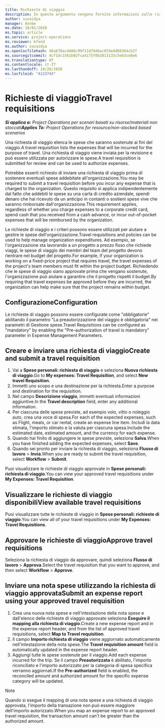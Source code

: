 ```yaml
---
title: Richieste di viaggio
description: In questo argomento vengono fornite informazioni sulle richieste di viaggio.
author: suvaidya
manager: Annbe
ms.date: 10/01/2020
ms.topic: article
ms.service: project-operations
ms.reviewer: kfend
ms.author: suvaidya
ms.openlocfilehash: 46a678ac4486c99f11d74dbac07dedd08364cb2f
ms.sourcegitcommit: 4cf1dc1561b92fca4175f0b3813133c5e63ce8e6
ms.translationtype: HT
ms.contentlocale: it-IT
ms.lasthandoff: 10/28/2020
ms.locfileid: "4123743"
---
```

# <a name="travel-requisitions"></a><span data-ttu-id="1fb1e-103">Richieste di viaggio</span><span class="sxs-lookup"><span data-stu-id="1fb1e-103">Travel requisitions</span></span>

<span data-ttu-id="1fb1e-104">_**Si applica a:** Project Operations per scenari basati su risorse/materiali non stoccati_</span><span class="sxs-lookup"><span data-stu-id="1fb1e-104">_**Applies To:** Project Operations for resource/non-stocked based scenarios_</span></span>

<span data-ttu-id="1fb1e-105">Una richiesta di viaggio elenca le spese che saranno sostenute ai fini del viaggio.</span><span class="sxs-lookup"><span data-stu-id="1fb1e-105">A travel requisition lists the expenses that will be incurred for the purpose of travel.</span></span> <span data-ttu-id="1fb1e-106">Una richiesta di viaggio viene inviata per la revisione e può essere utilizzata per autorizzare le spese.</span><span class="sxs-lookup"><span data-stu-id="1fb1e-106">A travel requisition is submitted for review and can be used to authorize expenses.</span></span>

<span data-ttu-id="1fb1e-107">Potrebbe esserti richiesto di inviare una richiesta di viaggio prima di sostenere eventuali spese addebitate all'organizzazione.</span><span class="sxs-lookup"><span data-stu-id="1fb1e-107">You may be required to submit a travel requisition before you incur any expense that is charged to the organization.</span></span> <span data-ttu-id="1fb1e-108">Questo requisito si applica indipendentemente dal fatto che addebiti le spese su una carta di credito aziendale, spendi denaro che hai ricevuto da un anticipo in contanti o sostieni spese vive che saranno rimborsate dall'organizzazione.</span><span class="sxs-lookup"><span data-stu-id="1fb1e-108">This requirement applies, regardless of whether you charge expenses to a corporate credit card, spend cash that you received from a cash advance, or incur out-of-pocket expenses that will be reimbursed by the organization.</span></span>

<span data-ttu-id="1fb1e-109">Le richieste di viaggio e i criteri possono essere utilizzati per aiutare a gestire le spese dell'organizzazione.</span><span class="sxs-lookup"><span data-stu-id="1fb1e-109">Travel requisitions and policies can be used to help manage organization expenditures.</span></span> <span data-ttu-id="1fb1e-110">Ad esempio, se l'organizzazione sta lavorando a un progetto a prezzo fisso che richiede viaggi, le spese di viaggio dei membri del team del progetto devono rientrare nel budget del progetto.</span><span class="sxs-lookup"><span data-stu-id="1fb1e-110">For example, if your organization is working on a fixed-price project that requires travel, the travel expenses of the project's team members must fit within the project budget.</span></span> <span data-ttu-id="1fb1e-111">Richiedendo che le spese di viaggio siano approvate prima che vengano sostenute, l'organizzazione può aiutare a garantire che il progetto rispetti il budget.</span><span class="sxs-lookup"><span data-stu-id="1fb1e-111">By requiring that travel expenses be approved before they are incurred, the organization can help make sure that the project remains within budget.</span></span>

## <a name="configuration"></a><span data-ttu-id="1fb1e-112">Configurazione</span><span class="sxs-lookup"><span data-stu-id="1fb1e-112">Configuration</span></span> 

<span data-ttu-id="1fb1e-113">Le richieste di viaggio possono essere configurate come "obbligatorie" abilitando il parametro "La preautorizzazione del viaggio è obbligatoria" nei parametri di Gestione spese.</span><span class="sxs-lookup"><span data-stu-id="1fb1e-113">Travel Requisitions can be configured as "mandatory" by enabling the "Pre-authorization of travel is mandatory" parameter in Expense Management Parameters.</span></span> 

## <a name="create-and-submit-a-travel-requisition"></a><span data-ttu-id="1fb1e-114">Creare e inviare una richiesta di viaggio</span><span class="sxs-lookup"><span data-stu-id="1fb1e-114">Create and submit a travel requisition</span></span>

1. <span data-ttu-id="1fb1e-115">Vai a **Spese personali: richiesta di viaggio** e seleziona **Nuova richiesta di viaggio**.</span><span class="sxs-lookup"><span data-stu-id="1fb1e-115">Go to **My expenses: Travel Requisition**, and select **New travel Requisition**.</span></span>
2. <span data-ttu-id="1fb1e-116">Immetti uno scopo e una destinazione per la richiesta.</span><span class="sxs-lookup"><span data-stu-id="1fb1e-116">Enter a purpose and destination for the requisition.</span></span>
3. <span data-ttu-id="1fb1e-117">Nel campo **Descrizione viaggio**, immetti eventuali informazioni aggiuntive.</span><span class="sxs-lookup"><span data-stu-id="1fb1e-117">In the  **Travel description** field, enter any additional information.</span></span> 
4. <span data-ttu-id="1fb1e-118">Per ciascuna delle spese previste, ad esempio volo, vitto o noleggio auto, crea una voce di spesa.</span><span class="sxs-lookup"><span data-stu-id="1fb1e-118">For each of the expected expenses, such as Flight, meals, or car rental, create an expense line item.</span></span> <span data-ttu-id="1fb1e-119">Includi la data stimata, l'importo stimato e la valuta per ciascuna spesa.</span><span class="sxs-lookup"><span data-stu-id="1fb1e-119">Include the estimated date, estimated amount, and the currency for each expense.</span></span> 
5. <span data-ttu-id="1fb1e-120">Quando hai finito di aggiungere le spese previste, seleziona **Salva**.</span><span class="sxs-lookup"><span data-stu-id="1fb1e-120">When you have finished adding the expected expenses, select **Save**.</span></span>
6. <span data-ttu-id="1fb1e-121">Quando sei pronto per inviare la richiesta di viaggio, seleziona **Flusso di lavoro** > **Invia**.</span><span class="sxs-lookup"><span data-stu-id="1fb1e-121">When you are ready to submit the travel requisition, select **Workflow** > **Submit**.</span></span>

<span data-ttu-id="1fb1e-122">Puoi visualizzare le richieste di viaggio approvate in **Spese personali: richiesta di viaggio**.</span><span class="sxs-lookup"><span data-stu-id="1fb1e-122">You can view your approved travel requisitions under **My Expenses: Travel Requisition**.</span></span> 

## <a name="view-available-travel-requisitions"></a><span data-ttu-id="1fb1e-123">Visualizzare le richieste di viaggio disponibili</span><span class="sxs-lookup"><span data-stu-id="1fb1e-123">View available travel requisitions</span></span>

<span data-ttu-id="1fb1e-124">Puoi visualizzare tutte le richieste di viaggio in **Spese personali: richieste di viaggio**.</span><span class="sxs-lookup"><span data-stu-id="1fb1e-124">You can view all of your travel requisitions under **My Expenses: Travel Requisitions**.</span></span>

## <a name="approve-travel-requisitions"></a><span data-ttu-id="1fb1e-125">Approvare le richieste di viaggio</span><span class="sxs-lookup"><span data-stu-id="1fb1e-125">Approve travel requisitions</span></span>

<span data-ttu-id="1fb1e-126">Seleziona la richiesta di viaggio da approvare, quindi seleziona **Flusso di lavoro** > **Approva**.</span><span class="sxs-lookup"><span data-stu-id="1fb1e-126">Select the travel requisition that you want to approve, and then select **Workflow** > **Approve**.</span></span>  

## <a name="submit-an-expense-report-using-your-approved-travel-requisition"></a><span data-ttu-id="1fb1e-127">Inviare una nota spese utilizzando la richiesta di viaggio approvata</span><span class="sxs-lookup"><span data-stu-id="1fb1e-127">Submit an expense report using your approved travel requisition</span></span>

1. <span data-ttu-id="1fb1e-128">Crea una nuova nota spese e nell'intestazione della nota spese e dall'elenco delle richieste di viaggio approvate seleziona **Eseguire il mapping alla richiesta di viaggio**.</span><span class="sxs-lookup"><span data-stu-id="1fb1e-128">Create a new expense report and in the expense report header, and from the list of approved travel requisitions, select **Map to Travel requisition**.</span></span>
2. <span data-ttu-id="1fb1e-129">Il campo **Importo richiesta di viaggio** viene aggiornato automaticamente nell'intestazione della nota spese.</span><span class="sxs-lookup"><span data-stu-id="1fb1e-129">The **Travel requisition amount** field is automatically updated in the expense report header.</span></span>
3. <span data-ttu-id="1fb1e-130">Aggiungi tutte le spese sostenute per il viaggio.</span><span class="sxs-lookup"><span data-stu-id="1fb1e-130">Add each expense incurred for the trip.</span></span> <span data-ttu-id="1fb1e-131">Se il campo **Preautorizzata** è abilitato, l'importo riconciliato e l'importo autorizzato per la categoria di spesa specifica verranno aggiornati.</span><span class="sxs-lookup"><span data-stu-id="1fb1e-131">If the **Pre-authorized** field is enabled, the reconciled amount and authorized amount for the specific expense category will be updated.</span></span>

> [!NOTE]
> <span data-ttu-id="1fb1e-132">Quando si esegue il mapping di una nota spese a una richiesta di viaggio approvata, l'importo della transazione non può essere maggiore dell'importo autorizzato.</span><span class="sxs-lookup"><span data-stu-id="1fb1e-132">When you map an expense report to an approved travel requisition, the transaction amount can't be greater than the authorized amount.</span></span> 

